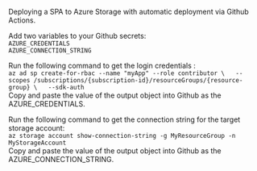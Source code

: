 Deploying a SPA to Azure Storage with automatic deployment via Github Actions.

Add two variables to your Github secrets:  
`AZURE_CREDENTIALS`  
`AZURE_CONNECTION_STRING`


Run the following command to get the login credentials :  
`az ad sp create-for-rbac --name "myApp" --role contributor \  
                            --scopes /subscriptions/{subscription-id}/resourceGroups/{resource-group} \  
                            --sdk-auth`  
Copy and paste the value of the output object into Github as the AZURE_CREDENTIALS.

Run the following command to get the connection string for the target storage account:  
`az storage account show-connection-string -g MyResourceGroup -n MyStorageAccount`  
Copy and paste the value of the output object into Github as the AZURE_CONNECTION_STRING.
